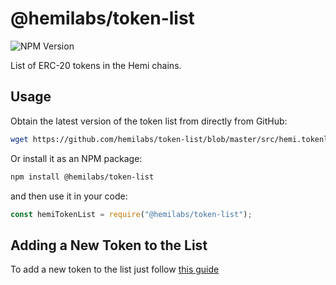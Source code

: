 # @hemilabs/token-list

![NPM Version](https://img.shields.io/npm/v/%40hemilabs%2Ftoken-list)

List of ERC-20 tokens in the Hemi chains.

## Usage

Obtain the latest version of the token list from directly from GitHub:

```sh
wget https://github.com/hemilabs/token-list/blob/master/src/hemi.tokenlist.json
```

Or install it as an NPM package:

```sh
npm install @hemilabs/token-list
```

and then use it in your code:

```js
const hemiTokenList = require("@hemilabs/token-list");
```

## Adding a New Token to the List

To add a new token to the list just follow [this guide](./docs/add-new-token.md)
